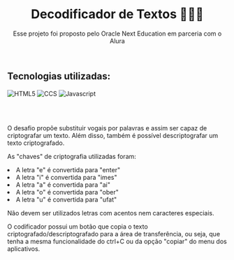 <h1 align="center">Decodificador de Textos 🕵🏻‍♀️</h1>
<p align="center">Esse projeto foi proposto pelo Oracle Next Education em parceria com o Alura</p>

<br>

  <h2>Tecnologias utilizadas:</h2>

  <img align="center" alt="HTML5" src="https://img.shields.io/badge/HTML5-E34F26?style=for-the-badge&logo=html5&logoColor=white"/> <img align="center" alt="CCS" src="https://img.shields.io/badge/CSS-239120?&style=for-the-badge&logo=css3&logoColor=white"/> <img align="center" alt="Javascript" src="https://img.shields.io/badge/JavaScript-F7DF1E?style=for-the-badge&logo=javascript&logoColor=black"/> 

<br>
<br>

  <p>O desafio propõe substituir vogais por palavras e assim ser capaz de criptografar um texto. Além disso, também é possível descriptografar um texto criptografado.</p>

  <p>As "chaves" de criptografia utilizadas foram:</p>
  <p><li>A letra "e" é convertida para "enter"</li>
  <li>A letra "i" é convertida para "imes"</li>
  <li>A letra "a" é convertida para "ai"</li>
  <li>A letra "o" é convertida para "ober"</li>
  <li>A letra "u" é convertida para "ufat"</li></p>
    
<p>Não devem ser utilizados letras com acentos nem caracteres especiais.</p>
<p>O codificador possui um botão que copia o texto criptografado/descriptografado para a área de transferência, ou seja, que tenha a mesma funcionalidade do ctrl+C ou da opção "copiar" do menu dos aplicativos.</p>
